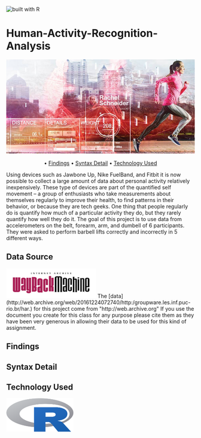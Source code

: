 ![built with R](https://img.shields.io/badge/built%20with-Python3-blue.svg)    

# Human-Activity-Recognition-Analysis

![alt text](https://raw.githubusercontent.com/david880110/Human-Activity-Recognition-Analysis/master/image/under-armour-connected-fitness-666x333.jpg)

<p align="center">
  • <a href="#findings">Findings</a>
  • <a href="#syntax-detail">Syntax Detail</a>
  • <a href="#technology-Used">Technology Used</a>
</p>

Using devices such as Jawbone Up, Nike FuelBand, and Fitbit it is now possible to collect a large amount of data about personal activity relatively inexpensively. These type of devices are part of the quantified self movement – a group of enthusiasts who take measurements about themselves regularly to improve their health, to find patterns in their behavior, or because they are tech geeks. One thing that people regularly do is quantify how much of a particular activity they do, but they rarely quantify how well they do it. The goal of this project is to use data from accelerometers on the belt, forearm, arm, and dumbell of 6 participants. They were asked to perform barbell lifts correctly and incorrectly in 5 different ways. 

## Data Source

<img src="https://raw.githubusercontent.com/david880110/Human-Activity-Recognition-Analysis/master/image/wayback-machine-logo.jpg" width="240" height="80"/>
The [data](http://web.archive.org/web/20161224072740/http:/groupware.les.inf.puc-rio.br/har.) for this project come from "http://web.archive.org" If you use the document you create for this class for any purpose please cite them as they have been very generous in allowing their data to be used for this kind of assignment.

## Findings 

## Syntax Detail

## Technology Used

<img src="https://raw.githubusercontent.com/david880110/tech-logo/master/R_logo.svg.png" width="180" height="90"/>
